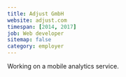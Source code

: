 ```yaml
---
title: Adjust GmbH
website: adjust.com
timespan: [2014, 2017]
job: Web developer
sitemap: false
category: employer
---
```


Working on a mobile analytics service.
